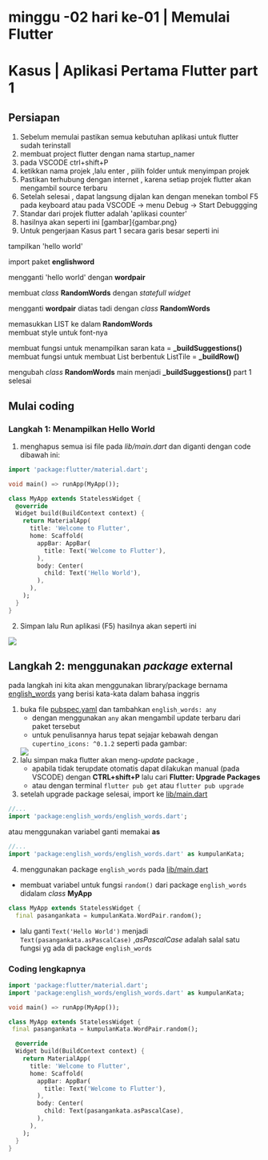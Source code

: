 # minggu -02 hari ke-01 | Memulai Flutter
# Kasus | Aplikasi Pertama Flutter part 1

## Persiapan
1. Sebelum memulai pastikan semua kebutuhan aplikasi untuk flutter sudah terinstall
2. membuat project flutter dengan nama startup_namer
3. pada VSCODE ctrl+shift+P 
4. ketikkan nama projek ,lalu enter , pilih folder untuk menyimpan projek
5. Pastikan terhubung dengan internet , karena setiap projek flutter akan mengambil source terbaru
6. Setelah selesai , dapat langsung dijalan kan dengan menekan tombol F5 pada keyboard atau pada VSCODE -> menu Debug -> Start Debuggging
7. Standar dari projek flutter adalah 'aplikasi counter'
8. hasilnya akan seperti ini [gambar]{gambar.png}
9. Untuk pengerjaan Kasus part 1 secara garis besar seperti ini

tampilkan 'hello world'

import paket **englishword**

mengganti 'hello world' dengan **wordpair**

membuat *class* **RandomWords** dengan *statefull widget*

mengganti **wordpair** diatas tadi dengan *class* **RandomWords**

memasukkan LIST ke dalam **RandomWords**  
membuat style untuk font-nya

membuat fungsi untuk menampilkan saran kata =  **_buildSuggestions()** 
membuat fungsi untuk membuat List berbentuk ListTile =  **_buildRow()**

mengubah *class* **RandomWords** main menjadi  **_buildSuggestions()**
part 1 selesai

## Mulai coding
### Langkah 1: Menampilkan Hello World
1. menghapus semua isi file pada *lib/main.dart* dan diganti dengan code dibawah ini:
```dart
import 'package:flutter/material.dart';

void main() => runApp(MyApp());

class MyApp extends StatelessWidget {
  @override
  Widget build(BuildContext context) {
    return MaterialApp(
      title: 'Welcome to Flutter',
      home: Scaffold(
        appBar: AppBar(
          title: Text('Welcome to Flutter'),
        ),
        body: Center(
          child: Text('Hello World'),
        ),
      ),
    );
  }
}
```

   2. Simpan lalu Run aplikasi (F5) hasilnya akan seperti ini

<img src='images/helloWorld.jpeg'>

## Langkah 2: menggunakan *package* external
pada langkah ini kita akan menggunakan library/package bernama <a href='https://pub.dev/packages/english_words'>english_words</a>
yang berisi kata-kata dalam bahasa inggris
1. buka file [pubspec.yaml](pubspec.yaml) dan tambahkan `english_words: any` 
   - dengan menggunakan `any` akan mengambil update terbaru dari paket tersebut 
   - untuk penulisannya harus tepat sejajar kebawah dengan `cupertino_icons: ^0.1.2`
   seperti pada gambar:
   <img src='images/sejajar.jpeg'>
2. lalu simpan maka flutter akan meng-*update* package , 
   - apabila tidak terupdate otomatis dapat dilakukan manual (pada VSCODE) dengan **CTRL+shift+P** lalu cari **Flutter: Upgrade Packages**
   - atau dengan terminal `flutter pub get` atau `flutter pub upgrade` 
3. setelah upgrade package selesai, import ke [lib/main.dart](lib/main.dart)
```dart
//...
import 'package:english_words/english_words.dart';
```
atau menggunakan variabel ganti memakai **as**
```dart
//...
import 'package:english_words/english_words.dart' as kumpulanKata;
```
4. menggunakan package `english_words` pada [lib/main.dart](lib/main.dart) 
  - membuat variabel untuk fungsi `random()` dari package `english_words` didalam *class* **MyApp** 
```dart
class MyApp extends StatelessWidget {
  final pasangankata = kumpulanKata.WordPair.random(); 

```
  - lalu ganti `Text('Hello World')` menjadi `Text(pasangankata.asPascalCase)`   ,*asPascalCase* adalah salal satu fungsi yg ada di package `english_words`
### Coding lengkapnya
```dart
import 'package:flutter/material.dart';
import 'package:english_words/english_words.dart' as kumpulanKata;

void main() => runApp(MyApp());

class MyApp extends StatelessWidget {
 final pasangankata = kumpulanKata.WordPair.random(); 

  @override
  Widget build(BuildContext context) {
    return MaterialApp(
      title: 'Welcome to Flutter',
      home: Scaffold(
        appBar: AppBar(
          title: Text('Welcome to Flutter'),
        ),
        body: Center(
          child: Text(pasangankata.asPascalCase),
        ),
      ),
    );
  }
}
```

   



